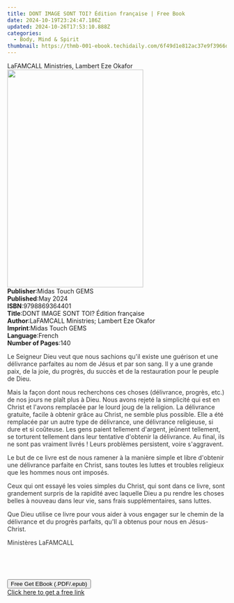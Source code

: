 ```yaml
---
title: DONT IMAGE SONT TOI? Édition française | Free Book
date: 2024-10-19T23:24:47.186Z
updated: 2024-10-26T17:53:10.888Z
categories:
  - Body, Mind & Spirit
thumbnail: https://thmb-001-ebook.techidaily.com/6f49d1e812ac37e9f3966d2cc45d997440437e92f0fef314b7c7b2fecb8b2fe8.jpg
---
```

<main id="book-container">
  <div class="flex flex-col">
    <div class="book-brief flex-1 py-6 px-4 sm:p-6 md:py-10 md:px-8">
      <!-- brief-->
      <div class="book-brief-main">
        LaFAMCALL Ministries, Lambert Eze Okafor
      </div>
    </div>
    <div
      class="book-meta-info flex-1 grid gap-4 col-start-1 col-end-3 row-start-1 sm:mb-6 sm:grid-cols-4 lg:gap-6 lg:col-start-2 lg:row-end-6 lg:row-span-6 lg:mb-0"
    >
      <div
        class="book-meta-info-left place-content-center mt-4 p-4 text-sm leading-6 col-start-2 col-span-2 dark:text-slate-400"
      >
        <img
          class="w-full h-500 object-cover rounded-lg sm:h-255 sm:col-span-2 lg:col-span-full"
          src="https://img-001-ebook.techidaily.com/54048d2aaf26a25d3f6cbcf6ac3be8d5e850a695bacd67edbd8adf3e53bf07db.jpg"
          alt=""
          width="312"
          height="500"
        />
      </div>
      <div
        class="book-meta-info-right mt-2 col-start-1 row-start-2 col-span-3 self-center"
      >
        <!-- meta data  -->
        <div class="flex flex-col px-4 md:px-8">
          <div class="flex-1">
            <strong>Publisher</strong>:<span class="px-2"
              >Midas Touch GEMS</span
            >
          </div>
          <div class="flex-1">
            <strong>Published</strong>:<span class="px-2">May 2024</span>
          </div>
          <div class="flex-1">
            <strong>ISBN</strong>:<span class="px-2">9798869364401</span>
          </div>
          <div class="flex-1">
            <strong>Title</strong>:<span class="px-2"
              >DONT IMAGE SONT TOI? Édition française</span
            >
          </div>
          <div class="flex-1">
            <strong>Author</strong>:<span class="px-2"
              >LaFAMCALL Ministries; Lambert Eze Okafor</span
            >
          </div>
          <div class="flex-1">
            <strong>Imprint</strong>:<span class="px-2">Midas Touch GEMS</span>
          </div>
          <div class="flex-1">
            <strong>Language</strong>:<span class="px-2">French</span>
          </div>
          <div class="flex-1">
            <strong>Number of Pages</strong>:<span class="px-2">140</span>
          </div>
        </div>
      </div>
    </div>
    <div class="book-description flex-1 py-6 px-4 sm:p-6 md:py-10 md:px-8">
      <div class="book-description-main">
        <div accordion-content="" id="description">
          <p class="ql-align-justify">
            <span style="color: rgb(51, 51, 51)"
              >Le Seigneur Dieu veut que nous sachions qu'il existe une guérison
              et une délivrance parfaites au nom de Jésus et par son sang. Il y
              a une grande paix, de la joie, du progrès, du succès et de la
              restauration pour le peuple de Dieu.</span
            >
          </p>
          <p class="ql-align-justify">
            <span style="color: rgb(51, 51, 51)"
              >Mais la façon dont nous recherchons ces choses (délivrance,
              progrès, etc.) de nos jours ne plaît plus à Dieu. Nous avons
              rejeté la simplicité qui est en Christ et l'avons remplacée par le
              lourd joug de la religion. La délivrance gratuite, facile à
              obtenir grâce au Christ, ne semble plus possible. Elle a été
              remplacée par un autre type de délivrance, une délivrance
              religieuse, si dure et si coûteuse. Les gens paient tellement
              d'argent, jeûnent tellement, se torturent tellement dans leur
              tentative d'obtenir la délivrance. Au final, ils ne sont pas
              vraiment livrés ! Leurs problèmes persistent, voire
              s'aggravent.</span
            >
          </p>
          <p class="ql-align-justify">
            <span style="color: rgb(51, 51, 51)"
              >Le but de ce livre est de nous ramener à la manière simple et
              libre d'obtenir une délivrance parfaite en Christ, sans toutes les
              luttes et troubles religieux que les hommes nous ont
              imposés.</span
            >
          </p>
          <p class="ql-align-justify">
            <span style="color: rgb(51, 51, 51)"
              >Ceux qui ont essayé les voies simples du Christ, qui sont dans ce
              livre, sont grandement surpris de la rapidité avec laquelle Dieu a
              pu rendre les choses belles à nouveau dans leur vie, sans frais
              supplémentaires, sans luttes.</span
            >
          </p>
          <p class="ql-align-justify">
            <span style="color: rgb(51, 51, 51)"
              >Que Dieu utilise ce livre pour vous aider à vous engager sur le
              chemin de la délivrance et du progrès parfaits, qu'Il a obtenus
              pour nous en Jésus-Christ.</span
            >
          </p>
          <p class="ql-align-justify"></p>
          <p class="ql-align-justify">
            <span style="color: rgb(51, 51, 51)">Ministères LaFAMCALL</span>
          </p>
          <p><br /></p>
          <p><br /></p>
        </div>
        <div class="accordion-fader"></div>
      </div>
    </div>
    <div class="book-excerpts flex-1 py-6 px-4 sm:p-6 md:py-10 md:px-8"></div>
    <div
      class="book-about-author flex-1 py-6 px-4 sm:p-6 md:py-10 md:px-8"
    ></div>
    <div class="book-free-get flex-1 py-6 px-4 sm:p-6 md:py-10 md:px-8">
      <button
        id="btn-free-get"
        class="bg-blue-500 hover:bg-blue-700 text-white font-bold py-2 px-4 rounded"
      >
        Free Get EBook (.PDF/.epub)
      </button>
      <div id="countdown-display" class="px-2 text-lg mt-2"></div>
      <a
        id="free-link"
        class="hidden bg-blue-500 hover:bg-blue-700 text-white font-bold py-2 px-4 rounded"
        href="https://www.ebooks.com/en-us/book/211352933/dont-image-sont-toi-dition-fran-aise/lafamcall-ministries/"
        target="_blank"
        >Click here to get a free link</a
      >
    </div>
    <script>
      let countdownTime = 0;
      let countdownInterval = null;
      document
        .getElementById('btn-free-get')
        .addEventListener('click', startCountdown);
      function startCountdown() {
        countdownTime = new Date().getTime() + 60000 * 3;
        countdownInterval = setInterval(updateCountdown, 1000);
        document.getElementById('btn-free-get').disabled = true;
        document
          .getElementById('btn-free-get')
          .classList.add('bg-gray-500', 'cursor-not-allowed');
      }
      function updateCountdown() {
        let currentTime = new Date().getTime();
        let timeLeft = countdownTime - currentTime;
        let secondsLeft = Math.floor(timeLeft / 1000);
        document.getElementById('countdown-display').innerHTML =
          `Remaining time: ${secondsLeft} seconds.`;
        if (secondsLeft <= 0) {
          clearInterval(countdownInterval);
          document.getElementById('btn-free-get').classList.add('hidden');
          document.getElementById('free-link').classList.remove('hidden');
          document.getElementById('countdown-display').innerHTML = '';
        }
      }
    </script>
  </div>
</main>

<ins class="adsbygoogle"
      style="display:block"
      data-ad-client="ca-pub-7571918770474297"
      data-ad-slot="8358498916"
      data-ad-format="auto"
      data-full-width-responsive="true"></ins>
    